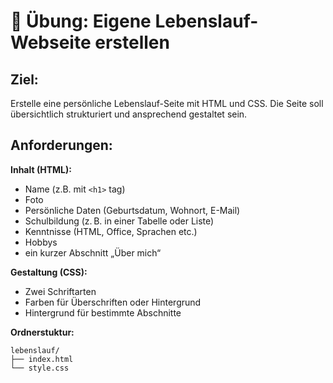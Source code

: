 # 🧪 Übung: Eigene Lebenslauf-Webseite erstellen

## Ziel:

Erstelle eine persönliche Lebenslauf-Seite mit HTML und CSS. Die Seite soll übersichtlich strukturiert und ansprechend gestaltet sein.

## Anforderungen:

**Inhalt (HTML):**

- Name (z.B. mit `<h1>` tag)
- Foto
- Persönliche Daten (Geburtsdatum, Wohnort, E-Mail)
- Schulbildung (z. B. in einer Tabelle oder Liste)
- Kenntnisse (HTML, Office, Sprachen etc.)
- Hobbys
- ein kurzer Abschnitt „Über mich“

**Gestaltung (CSS):**

- Zwei Schriftarten
- Farben für Überschriften oder Hintergrund
- Hintergrund für bestimmte Abschnitte

**Ordnerstuktur:**

```
lebenslauf/
├── index.html
└── style.css
```
